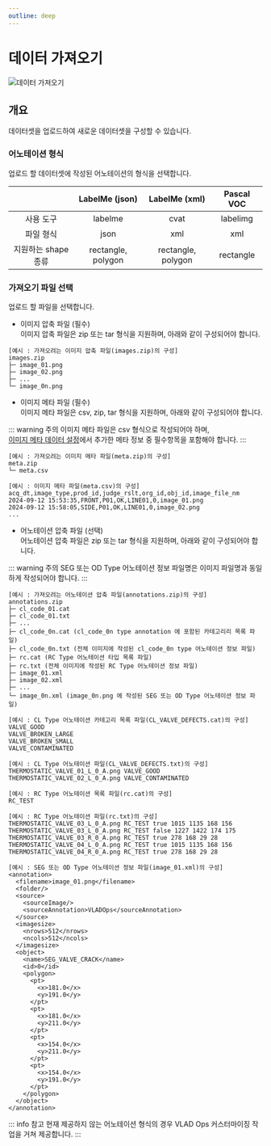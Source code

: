 ```yaml
---
outline: deep
---
```


# 데이터 가져오기

![데이터 가져오기](/ko/data/dataset-import.png)


## 개요
데이터셋을 업로드하여 새로운 데이터셋을 구성할 수 있습니다.

### 어노테이션 형식
업로드 할 데이터셋에 작성된 어노테이션의 형식을 선택합니다.

  | | LabelMe (json) | LabelMe (xml) | Pascal VOC |
  | :---: | :---: | :---: | :---: |
  | 사용 도구 | labelme | cvat | labelimg |
  | 파일 형식 | json | xml | xml |
  | 지원하는 shape 종류 | rectangle, polygon | rectangle, polygon | rectangle |


### 가져오기 파일 선택
업로드 할 파일을 선택합니다.  

- 이미지 압축 파일 (필수)  
이미지 압축 파일은 zip 또는 tar 형식을 지원하며, 아래와 같이 구성되어야 합니다.  
```
[예시 : 가져오려는 이미지 압축 파일(images.zip)의 구성]
images.zip
├─ image_01.png
├─ image_02.png
├─ ...
└─ image_0n.png
```

- 이미지 메타 파일 (필수)  
이미지 메타 파일은 csv, zip, tar 형식을 지원하며, 아래와 같이 구성되어야 합니다.

::: warning 주의
이미지 메타 파일은 csv 형식으로 작성되어야 하며,  
[이미지 메타 데이터 설정](./project-settings-image-meta)에서 추가한 메타 정보 중 필수항목을 포함해야 합니다.
:::

```
[예시 : 가져오려는 이미지 메타 파일(meta.zip)의 구성]
meta.zip
└─ meta.csv
```
```
[예시 : 이미지 메타 파일(meta.csv)의 구성]
acq_dt,image_type,prod_id,judge_rslt,org_id,obj_id,image_file_nm
2024-09-12 15:53:35,FRONT,P01,OK,LINE01,0,image_01.png
2024-09-12 15:58:05,SIDE,P01,OK,LINE01,0,image_02.png
...
```

- 어노테이션 압축 파일 (선택)  
어노테이션 압축 파일은 zip 또는 tar 형식을 지원하며, 아래와 같이 구성되어야 합니다.

::: warning 주의
SEG 또는 OD Type 어노테이션 정보 파일명은 이미지 파일명과 동일하게 작성되어야 합니다.
:::

  ```
  [예시 : 가져오려는 어노테이션 압축 파일(annotations.zip)의 구성]
  annotations.zip
  ├─ cl_code_01.cat
  ├─ cl_code_01.txt
  ├─ ...
  ├─ cl_code_0n.cat (cl_code_0n type annotation 에 포함된 카테고리리 목록 파일)
  ├─ cl_code_0n.txt (전체 이미지에 작성된 cl_code_0n type 어노테이션 정보 파일)
  ├─ rc.cat (RC Type 어노테이션 타입 목록 파일)
  ├─ rc.txt (전체 이미지에 작성된 RC Type 어노테이션 정보 파일)
  ├─ image_01.xml
  ├─ image_02.xml
  ├─ ...
  └─ image_0n.xml (image_0n.png 에 작성된 SEG 또는 OD Type 어노테이션 정보 파일)
  ```
  ```
  [예시 : CL Type 어노테이션 카테고리 목록 파일(CL_VALVE_DEFECTS.cat)의 구성]
  VALVE_GOOD
  VALVE_BROKEN_LARGE
  VALVE_BROKEN_SMALL
  VALVE_CONTAMINATED
  ```
  ```
  [예시 : CL Type 어노테이션 파일(CL_VALVE_DEFECTS.txt)의 구성]
  THERMOSTATIC_VALVE_01_L_0_A.png VALVE_GOOD
  THERMOSTATIC_VALVE_02_L_0_A.png VALVE_CONTAMINATED
  ```
  ```
  [예시 : RC Type 어노테이션 목록 파일(rc.cat)의 구성]
  RC_TEST
  ```
  ```
  [예시 : RC Type 어노테이션 파일(rc.txt)의 구성]
  THERMOSTATIC_VALVE_03_L_0_A.png RC_TEST true 1015 1135 168 156
  THERMOSTATIC_VALVE_03_L_0_A.png RC_TEST false 1227 1422 174 175
  THERMOSTATIC_VALVE_03_R_0_A.png RC_TEST true 278 168 29 28
  THERMOSTATIC_VALVE_04_L_0_A.png RC_TEST true 1015 1135 168 156
  THERMOSTATIC_VALVE_04_R_0_A.png RC_TEST true 278 168 29 28
  ```
  ```
  [예시 : SEG 또는 OD Type 어노테이션 정보 파일(image_01.xml)의 구성]
  <annotation>
    <filename>image_01.png</filename>
    <folder/>
    <source>
      <sourceImage/>
      <sourceAnnotation>VLADOps</sourceAnnotation>
    </source>
    <imagesize>
      <nrows>512</nrows>
      <ncols>512</ncols>
    </imagesize>
    <object>
      <name>SEG_VALVE_CRACK</name>
      <id>0</id>
      <polygon>
        <pt>
          <x>181.0</x>
          <y>191.0</y>
        </pt>
        <pt>
          <x>181.0</x>
          <y>211.0</y>
        </pt>
        <pt>
          <x>154.0</x>
          <y>211.0</y>
        </pt>
        <pt>
          <x>154.0</x>
          <y>191.0</y>
        </pt>
      </polygon>
    </object>
  </annotation>
  ```

::: info 참고
현재 제공하지 않는 어노테이션 형식의 경우 VLAD Ops 커스터마이징 작업을 거쳐 제공합니다.
:::

